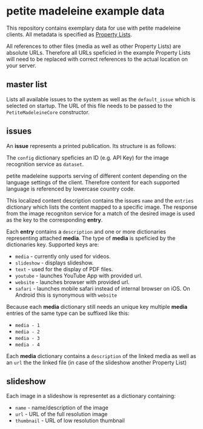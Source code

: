 # petite madeleine example data

This repository contains exemplary data for use with petite madeleine clients. All metadata is specified as [Property Lists](https://developer.apple.com/library/mac/#documentation/Cocoa/Conceptual/PropertyLists/Introduction/Introduction.html).

All references to other files (media as well as other Property Lists) are absolute URLs. Therefore all URLs speficied in the example Property Lists will need to be replaced with correct references to the actual location on your server.

## master list

Lists all available issues to the system as well as the `default_issue` which is selected on startup. The URL of this file needs to be passed to the `PetiteMadeleineCore` constructor.

## issues

An **issue** represents a printed publication. Its structure is as follows:

The `config` dictionary speficies an ID (e.g. API Key) for the image recognition service as `dataset`.

petite madeleine supports serving of different content depending on the language settings of the client. Therefore content for each supported language is referenced by lowercase country code.

This localized content description contains the issues `name` and the `entries` dictionary which lists the content mapped to a specific image. The response from the image recogniton service for a match of the desired image is used as the key to the corresponding **entry**.

Each **entry** contains a `description` and one or more dictionaries representing attached **media**. The type of **media** is speficied by the dictionaries key. Supported keys are:

* `media` - currently only used for videos.
* `slideshow` - displays slideshow.
* `text` - used for the display of PDF files.
* `youtube` - launches YouTube App with provided url.
* `website` - launches browser with provided url.
* `safari` - launches mobile safari instead of internal browser on iOS. On Android this is synonymous with `website`

Because each **media** dictionary still needs an unique key multiple **media** entries of the same type can be suffixed like this:

* `media - 1`
* `media - 2`
* `media - 3`
* `media - 4`

Each **media** dictionary contains a `description` of the linked media as well as an `url` the the linked file (in case of the slideshow another Property List)

## slideshow

Each image in a slideshow is representet as a dictionary containing:

* `name` - name/description of the image
* `url` - URL of the full resolution image
* `thumbnail` - URL of low resolution thumbnail 
